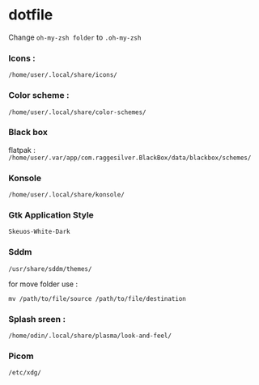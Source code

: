 # dotfile

Change `oh-my-zsh folder` to `.oh-my-zsh`

### Icons :

`/home/user/.local/share/icons/`

### Color scheme :

`/home/user/.local/share/color-schemes/`

### Black box

flatpak :
`/home/user/.var/app/com.raggesilver.BlackBox/data/blackbox/schemes/`

### Konsole

`/home/user/.local/share/konsole/`

### Gtk Application Style

`Skeuos-White-Dark`

### Sddm

`/usr/share/sddm/themes/`

for move folder use :

`mv /path/to/file/source /path/to/file/destination`

### Splash sreen :

`/home/odin/.local/share/plasma/look-and-feel/`

### Picom

`/etc/xdg/`
